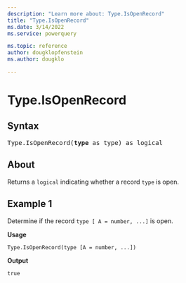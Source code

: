 ```yaml
---
description: "Learn more about: Type.IsOpenRecord"
title: "Type.IsOpenRecord"
ms.date: 3/14/2022
ms.service: powerquery

ms.topic: reference
author: dougklopfenstein
ms.author: dougklo

---
```

# Type.IsOpenRecord

## Syntax

<pre>
Type.IsOpenRecord(<b>type</b> as type) as logical
</pre>
  
## About

Returns a `logical` indicating whether a record `type` is open.

## Example 1

Determine if the record `type [ A = number, ...]` is open.

**Usage**

```powerquery-m
Type.IsOpenRecord(type [A = number, ...])
```

**Output**

`true`
